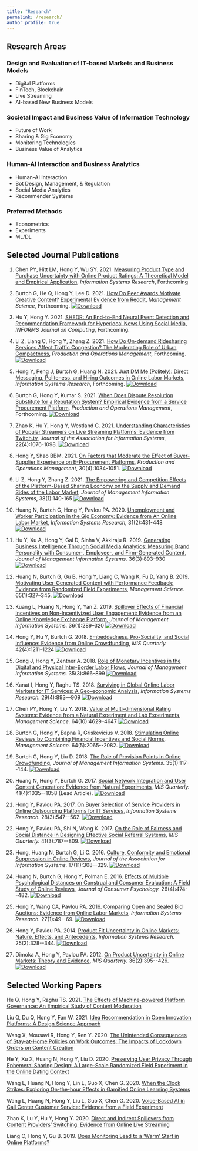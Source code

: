 ```yaml
---
title: "Research"
permalink: /research/
author_profile: true
---
```


## Research Areas

### Design and Evaluation of IT-based Markets and Business Models
- Digital Platforms
- FinTech, Blockchain
- Live Streaming
- AI-based New Business Models

### Societal Impact and Business Value of Information Technology
- Future of Work
- Sharing & Gig Economy
- Monitoring Technologies
- Business Value of Analytics

### Human-AI Interaction and Business Analytics
- Human-AI Interaction
- Bot Design, Management, & Regulation
- Social Media Analytics
- Recommender Systems
 
### Preferred Methods
- Econometrics
- Experiments
- ML/DL
<!-- <hr style="clear:both;visibility: hidden;" />   -->

## Selected Journal Publications

1. Chen PY, Hitt LM, Hong Y, Wu SY. 2021. [Measuring Product Type and Purchase Uncertainty with Online Product Ratings: A Theoretical Model and Empirical Application](https://papers.ssrn.com/sol3/papers.cfm?abstract_id=2422686), *Information Systems Research*, Forthcoming

1. Burtch G, He Q, Hong Y, Lee D. 2021. [How Do Peer Awards Motivate Creative Content? Experimental Evidence from Reddit](https://papers.ssrn.com/sol3/papers.cfm?abstract_id=3701259), *Management Science*, Forthcoming. [![Download](https://img.shields.io/badge/Download-blue.svg)](/paper-pdf/MS_Peer_Awards_2021.pdf)

1. Hu Y, Hong Y. 2021. [SHEDR: An End-to-End Neural Event Detection and Recommendation Framework for Hyperlocal News Using Social Media](https://papers.ssrn.com/sol3/papers.cfm?abstract_id=3677461), *INFORMS Journal on Computing*, Forthcoming.

1. Li Z, Liang C, Hong Y, Zhang Z. 2021. [How Do On-demand Ridesharing Services Affect Traffic Congestion? The Moderating Role of Urban Compactness](http://kevinhong.me/research/), *Production and Operations Management*, Forthcoming. [![Download](https://img.shields.io/badge/Download-blue.svg)](/paper-pdf/POM_Congestion_2021.pdf)

1. Hong Y, Peng J, Burtch G, Huang N. 2021. [Just DM Me (Politely): Direct Messaging, Politeness, and Hiring Outcomes in Online Labor Markets](https://papers.ssrn.com/sol3/papers.cfm?abstract_id=3151289), *Information Systems Research*, Forthcoming. [![Download](https://img.shields.io/badge/Download-blue.svg)](/paper-pdf/ISR_DM_2021.pdf)

1. Burtch G, Hong Y, Kumar S. 2021. [When Does Dispute Resolution Substitute for a Reputation System? Empirical Evidence from a Service Procurement Platform](https://papers.ssrn.com/sol3/papers.cfm?abstract_id=3436213), *Production and Operations Management*, Forthcoming. [![Download](https://img.shields.io/badge/Download-blue.svg)](/paper-pdf/POM_DisputeResolution_2021.pdf)

1. Zhao K, Hu Y, Hong Y, Westland C. 2021. [Understanding Characteristics of Popular Streamers on Live Streaming Platforms: Evidence from Twitch.tv](https://papers.ssrn.com/sol3/papers.cfm?abstract_id=3388949), *Journal of the Association for Information Systems*, 22(4):1076-1098. [![Download](https://img.shields.io/badge/Download-blue.svg)](/paper-pdf/JAIS_Twitch_2021.pdf)

1. Hong Y, Shao BBM. 2021. [On Factors that Moderate the Effect of Buyer-Supplier Experience on E-Procurement Platforms](https://onlinelibrary.wiley.com/doi/abs/10.1111/poms.13291), *Production and Operations Management*, 30(4):1034-1051. [![Download](https://img.shields.io/badge/Download-blue.svg)](/paper-pdf/POM_Buyer_Experience_2021.pdf)

1. Li Z, Hong Y, Zhang Z. 2021. [The Empowering and Competition Effects of the Platform-Based Sharing Economy on the Supply and Demand Sides of the Labor Market](https://urldefense.com/v3/__https://www.tandfonline.com/eprint/NV4YPPYWBCBWWHQZYBDG/full?target=10.1080*07421222.2021.1870387__;Lw!!LkSTlj0I!UWhkN7ZeZgmRaMvNV4Khy7QK99k6BxaXLksNR-PFMTZ8IgF-yyG_xKutptHdfHI$), *Journal of Management Information Systems*, 38(1):140-165 [![Download](https://img.shields.io/badge/Download-blue.svg)](/paper-pdf/JMIS_SharingEconomy_2021.pdf)

1. Huang N, Burtch G, Hong Y, Pavlou PA. 2020. [Unemployment and Worker Participation in the Gig Economy: Evidence from An Online Labor Market](https://pubsonline.informs.org/doi/abs/10.1287/isre.2019.0896), *Information Systems Research,* 31(2):431-448 [![Download](https://img.shields.io/badge/Download-blue.svg)](/paper-pdf/ISR_GigUnemployment_2020.pdf)

1. Hu Y, Xu A, Hong Y, Gal D, Sinha V, Akkiraju R. 2019. [Generating Business Intelligence Through Social Media Analytics: Measuring Brand Personality with Consumer-, Employee-, and Firm-Generated Content](https://www.tandfonline.com/doi/abs/10.1080/07421222.2019.1628908), *Journal of Management Information Systems.* 36(3):893–930 [![Download](https://img.shields.io/badge/Download-blue.svg)](/paper-pdf/JMIS_Brand_Personality_2019.pdf)

1. Huang N, Burtch G, Gu B, Hong Y, Liang C, Wang K, Fu D, Yang B. 2019. [Motivating User-Generated Content with Performance Feedback: Evidence from Randomized Field Experiments](https://pubsonline.informs.org/doi/10.1287/mnsc.2017.2944), *Management Science.* 65(1):327–345. [![Download](https://img.shields.io/badge/Download-blue.svg)](/paper-pdf/MS_Performance_Feedback_2019.pdf)

1. Kuang L, Huang N, Hong Y, Yan Z. 2019. [Spillover Effects of Financial Incentives on Non-Incentivized User Engagement: Evidence from an Online Knowledge Exchange Platform](https://www.tandfonline.com/doi/abs/10.1080/07421222.2018.1550564?journalCode=mmis20), *Journal of Management Information Systems.* 36(1):289–320 [![Download](https://img.shields.io/badge/Download-blue.svg)](/paper-pdf/JMIS_Spillover_Effect_UGC_2019.pdf)

1. Hong Y, Hu Y, Burtch G. 2018. [Embeddedness, Pro-Sociality, and Social Influence: Evidence from Online Crowdfunding](https://aisel.aisnet.org/misq/vol42/iss4/11/), *MIS Quarterly.* 42(4):1211–1224 [![Download](https://img.shields.io/badge/Download-blue.svg)](/paper-pdf/MISQ_Embeddedness_2018.pdf)

1. Gong J, Hong Y, Zentner A. 2018. [Role of Monetary Incentives in the Digital and Physical Inter-Border Labor Flows](https://www.tandfonline.com/doi/abs/10.1080/07421222.2018.1481661), *Journal of Management Information Systems.* 35(3):866–899 [![Download](https://img.shields.io/badge/Download-blue.svg)](/paper-pdf/JMIS_incentive_and_labor_flow_2018.pdf)

1. Kanat I, Hong Y, Raghu TS. 2018. [Surviving in Global Online Labor Markets for IT Services: A Geo-economic Analysis](https://pubsonline.informs.org/doi/abs/10.1287/isre.2017.0751), *Information Systems Research.* 29(4):893—909 [![Download](https://img.shields.io/badge/Download-blue.svg)](/paper-pdf/ISR_Survival_in_OLM_2018.pdf)

1. Chen PY, Hong Y, Liu Y. 2018. [Value of Multi-dimensional Rating Systems: Evidence from a Natural Experiment and Lab Experiments](http://pubsonline.informs.org/doi/abs/10.1287/mnsc.2017.2852), *Management Science.* 64(10):4629–4647 [![Download](https://img.shields.io/badge/Download-blue.svg)](/paper-pdf/MS_MD_Systems_2018.pdf)

1. Burtch G, Hong Y, Bapna R, Griskevicius V. 2018. [Stimulating Online Reviews by Combining Financial Incentives and Social Norms](http://pubsonline.informs.org/doi/abs/10.1287/mnsc.2016.2715), *Management Science.* 64(5):2065--2082. [![Download](https://img.shields.io/badge/Download-blue.svg)](/paper-pdf/MS_Social_Norms_2018.pdf)

1. Burtch G, Hong Y, Liu D. 2018. [The Role of Provision Points in Online Crowdfunding](https://www.tandfonline.com/doi/full/10.1080/07421222.2018.1440764), *Journal of Management Information Systems.* 35(1):117--144. [![Download](https://img.shields.io/badge/Download-blue.svg)](/paper-pdf/JMIS_PPM_Crowdfunding_2018.pdf)

1. Huang N, Hong Y, Burtch G. 2017. [Social Network Integration and User Content Generation: Evidence from Natural Experiments](https://aisel.aisnet.org/misq/vol41/iss4/4/), *MIS Quarterly.* 41(4):1035--1058 (Lead Article). [![Download](https://img.shields.io/badge/Download-blue.svg)](/paper-pdf/MISQ_Social_Network_Integration_2017.pdf)

1. Hong Y, Pavlou PA. 2017. [On Buyer Selection of Service Providers in Online Outsourcing Platforms for IT Services](http://pubsonline.informs.org/doi/abs/10.1287/isre.2017.0709), *Information Systems Research.* 28(3):547--562. [![Download](https://img.shields.io/badge/Download-blue.svg)](/paper-pdf/ISR_Selection_Service_Providers_2017.pdf)

1. Hong Y, Pavlou PA, Shi N, Wang K. 2017. [On the Role of Fairness and Social Distance in Designing Effective Social Referral Systems](https://aisel.aisnet.org/misq/vol41/iss3/8/), *MIS Quarterly.* 41(3):787--809. [![Download](https://img.shields.io/badge/Download-blue.svg)](/paper-pdf/MISQ_Social_Referrals_2017.pdf)

1. Hong, Huang N, Burtch G, Li C. 2016. [Culture, Conformity and Emotional Suppression in Online Reviews](http://aisel.aisnet.org/jais/vol17/iss11/2/), *Journal of the Association for Information Systems.* 17(11):308--329. [![Download](https://img.shields.io/badge/Download-blue.svg)](/paper-pdf/JAIS_culture_online_reviews_2016.pdf)

1. Huang N, Burtch G, Hong Y, Polman E. 2016. [Effects of Multiple Psychological Distances on Construal and Consumer Evaluation: A Field Study of Online Reviews](https://doi.org/10.1016/j.jcps.2016.03.001), *Journal of Consumer Psychology.* 26(4):474--482. [![Download](https://img.shields.io/badge/Download-blue.svg)](/paper-pdf/JCP_Multiple_Psychological_Distances_2016.pdf)

1. Hong Y, Wang CA, Pavlou PA. 2016. [Comparing Open and Sealed Bid Auctions: Evidence from Online Labor Markets](https://doi.org/10.1287/isre.2015.0606), *Information Systems Research.* 27(1):49--69. [![Download](https://img.shields.io/badge/Download-blue.svg)](/paper-pdf/ISR_Auction_Design_2016.pdf)

1. Hong Y, Pavlou PA. 2014. [Product Fit Uncertainty in Online Markets: Nature, Effects, and Antecedents](https://doi.org/10.1287/isre.2014.0520), *Information Systems Research.* 25(2):328--344. [![Download](https://img.shields.io/badge/Download-blue.svg)](/paper-pdf/ISR_Product_Fit_Uncertainty_2014.pdf)

1. Dimoka A, Hong Y, Pavlou PA. 2012. [On Product Uncertainty in Online Markets: Theory and Evidence](https://aisel.aisnet.org/misq/vol36/iss2/6/), *MIS Quarterly.* 36(2):395--426. [![Download](https://img.shields.io/badge/Download-blue.svg)](/paper-pdf/MISQ_Product_Uncertainty_2012.pdf)


## Selected Working Papers

He Q, Hong Y, Raghu TS. 2021. [The Effects of Machine-powered Platform Governance: An Empirical Study of Content Moderation](https://papers.ssrn.com/sol3/papers.cfm?abstract_id=3767680)

Liu Q, Du Q, Hong Y, Fan W. 2021. [Idea Recommendation in Open Innovation Platforms: A Design Science Approach](https://papers.ssrn.com/sol3/papers.cfm?abstract_id=3898894)

Wang X, Mousavi R, Hong Y, Ren Y. 2020. [The Unintended Consequences of Stay-at-Home Policies on Work Outcomes: The Impacts of Lockdown Orders on Content Creation](https://arxiv.org/abs/2011.15068)

He Y, Xu X, Huang N, Hong Y, Liu D. 2020. [Preserving User Privacy Through Ephemeral Sharing Design: A Large-Scale Randomized Field Experiment in the Online Dating Context](https://papers.ssrn.com/sol3/papers.cfm?abstract_id=3740782)

Wang L, Huang N, Hong Y, Lin L, Guo X, Chen G. 2020. [When the Clock Strikes: Exploring On-the-hour Effects in Gamified Online Learning Systems](https://papers.ssrn.com/sol3/papers.cfm?abstract_id=3693481)

Wang L, Huang N, Hong Y, Liu L, Guo X, Chen G. 2020. [Voice-Based AI in Call Center Customer Service: Evidence from a Field Experiment](https://papers.ssrn.com/sol3/papers.cfm?abstract_id=3633100)

Zhao K, Lu Y, Hu Y, Hong Y. 2020. [Direct and Indirect Spillovers from Content Providers’ Switching: Evidence from Online Live Streaming](https://papers.ssrn.com/sol3/papers.cfm?abstract_id=3521508)

Liang C, Hong Y, Gu B. 2019. [Does Monitoring Lead to a ‘Warm’ Start in Online Platforms?](https://papers.ssrn.com/sol3/papers.cfm?abstract_id=2844920)
